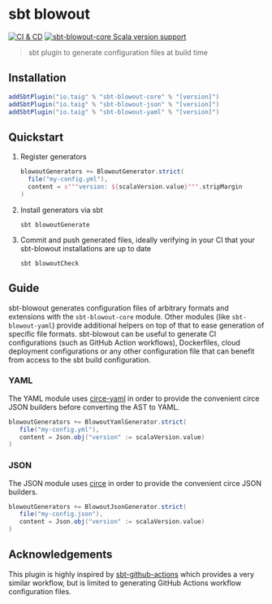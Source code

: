 # sbt blowout

[![CI & CD](https://github.com/taig/sbt-blowout/actions/workflows/main.yml/badge.svg)](https://github.com/taig/sbt-blowout/actions/workflows/main.yml)
[![sbt-blowout-core Scala version support](https://index.scala-lang.org/taig/sbt-blowout/sbt-blowout-core/latest-by-scala-version.svg?targetType=Sbt)](https://index.scala-lang.org/taig/sbt-blowout/sbt-blowout-core)

> sbt plugin to generate configuration files at build time

## Installation

```scala
addSbtPlugin("io.taig" % "sbt-blowout-core" % "[version]")
addSbtPlugin("io.taig" % "sbt-blowout-json" % "[version]")
addSbtPlugin("io.taig" % "sbt-blowout-yaml" % "[version]")
```

## Quickstart

1. Register generators

   ```scala
   blowoutGenerators += BlowoutGenerator.strict(
     file("my-config.yml"),
     content = s"""version: ${scalaVersion.value}""".stripMargin
   )
   ```

2. Install generators via sbt

   ```shell
   sbt blowoutGenerate
   ```

3. Commit and push generated files, ideally verifying in your CI that your sbt-blowout installations are up to date

   ```shell
   sbt blowoutCheck
   ```
   
## Guide

sbt-blowout generates configuration files of arbitrary formats and extensions with the `sbt-blowout-core` module. Other modules (like `sbt-blowout-yaml`) provide additional helpers on top of that to ease generation of specific file formats. sbt-blowout can be useful to generate CI configurations (such as GitHub Action workflows), Dockerfiles, cloud deployment configurations or any other configuration file that can benefit from access to the sbt build configuration.

### YAML

The YAML module uses [circe-yaml](https://github.com/circe/circe-yaml) in order to provide the convenient circe JSON builders before converting the AST to YAML.

```scala
blowoutGenerators += BlowoutYamlGenerator.strict(
   file("my-config.yml"),
   content = Json.obj("version" := scalaVersion.value)
)
```

### JSON

The JSON module uses [circe](https://github.com/circe/circe) in order to provide the convenient circe JSON builders.

```scala
blowoutGenerators += BlowoutJsonGenerator.strict(
   file("my-config.json"),
   content = Json.obj("version" := scalaVersion.value)
)
```

## Acknowledgements

This plugin is highly inspired by [sbt-github-actions](https://github.com/djspiewak/sbt-github-actions) which provides a very similar workflow, but is limited to generating GitHub Actions workflow configuration files.